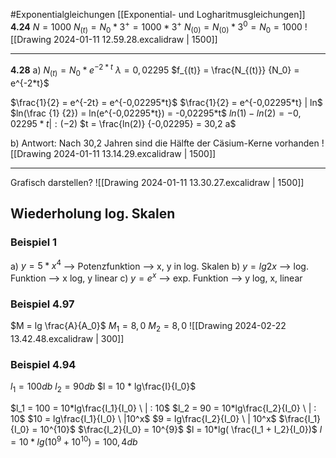 #Exponentialgleichungen
[[Exponential- und Logharitmusgleichungen]]
**4.24**
$N = 1000$
$N_{(t)} = N_0 * 3^+ = 1000 * 3^+$
$N_{(0)} = N_{(0)} * 3^0 = N_0 = 1000$
![[Drawing 2024-01-11 12.59.28.excalidraw | 1500]]
___
**4.28**
a)
$N_{(t)} = N_0 * e^{-2*t}$
$\lambda = 0,02295$
$f_{(t)} = \frac{N_{(t)}} {N_0} = e^{-2*t}$

$\frac{1}{2} = e^{-2t} = e^{-0,02295*t}$
$\frac{1}{2} = e^{-0,02295*t} | ln$
$ln(\frac {1} {2}) = ln(e^{-0,02295*t}) = -0,02295*t$
$ln(1) - ln(2) = -0,02295*t | :(-2)$
$t = \frac{ln(2)} {-0,02295} = 30,2 a$

b) Antwort: Nach 30,2 Jahren sind die Hälfte der Cäsium-Kerne vorhanden
![[Drawing 2024-01-11 13.14.29.excalidraw | 1500]]
* * *
Grafisch darstellen?
![[Drawing 2024-01-11 13.30.27.excalidraw | 1500]]
## Wiederholung log. Skalen
### Beispiel 1
a)  $y=5*x^4$ --> Potenzfunktion --> x, y in log. Skalen
b) $y = lg2x$ --> log. Funktion --> x log, y linear
c)  $y = e^x$ --> exp. Funktion --> y log, x, linear

### Beispiel 4.97
$M = lg \frac{A}{A_0}$
$M_{1}=8,0$
$M_2=8,0$
![[Drawing 2024-02-22 13.42.48.excalidraw | 300]]
### Beispiel 4.94
$l_1 = 100db$
$l_2 = 90db$
$l = 10 * lg\frac{I}{I_0}$

$l_1 = 100 = 10*lg\frac{I_1}{I_0} \ | : 10$
$l_2 = 90 = 10*lg\frac{I_2}{I_0} \ | : 10$
$10 = lg\frac{I_1}{I_0} \ |10^x$
$9 = lg\frac{I_2}{I_0} \ | 10^x$
$\frac{I_1}{I_0} = 10^{10}$
$\frac{I_2}{I_0} = 10^{9}$
$l = 10*lg( \frac{I_1 + I_2}{I_0})$
$l = 10 * lg(10^9 + 10^10) = 100, 4db$
